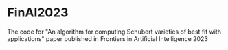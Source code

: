 # FinAI2023
The code for "An algorithm for computing Schubert varieties of best fit with applications" paper published in  Frontiers in Artificial Intelligence 2023
